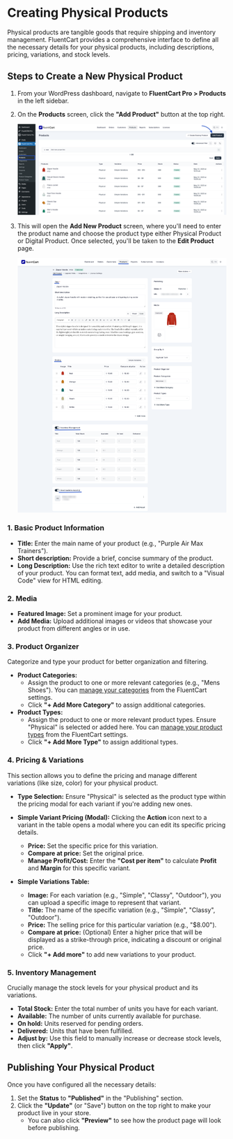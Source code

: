  # Creating Physical Products

Physical products are tangible goods that require shipping and inventory management. FluentCart provides a comprehensive interface to define all the necessary details for your physical products, including descriptions, pricing, variations, and stock levels.

## Steps to Create a New Physical Product

1.  From your WordPress dashboard, navigate to **FluentCart Pro > Products** in the left sidebar.
2.  On the **Products** screen, click the **"Add Product"** button at the top right.

    ![Screenshot of Add Product Button](/guide/public/images/product-types-creation/Creating-Physical-Products/physical-product-1.png)
    

3.  This will open the **Add New Product** screen, where you'll need to enter the product name and choose the product type either Physical Product or Digital Product. Once selected, you'll be taken to the **Edit Product** page.

    ![Screenshot of Product Edit Screen (Physical Product Example)](/guide/public/images/product-types-creation/Creating-Physical-Products/physical-product-2.png)

### 1. Basic Product Information

* **Title:** Enter the main name of your product (e.g., "Purple Air Max Trainers").
* **Short description:** Provide a brief, concise summary of the product.
* **Long Description:** Use the rich text editor to write a detailed description of your product. You can format text, add media, and switch to a "Visual Code" view for HTML editing.

### 2. Media

* **Featured Image:** Set a prominent image for your product.
* **Add Media:** Upload additional images or videos that showcase your product from different angles or in use.

### 3. Product Organizer

Categorize and type your product for better organization and filtering.

* **Product Categories:**
    * Assign the product to one or more relevant categories (e.g., "Mens Shoes"). You can [manage your categories](/guide/product-types-creation/creating-managing-product-categories/) from the FluentCart settings.
    * Click **"+ Add More Category"** to assign additional categories.
* **Product Types:**
    * Assign the product to one or more relevant product types. Ensure "Physical" is selected or added here. You can [manage your product types](/guide/product-types-creation/creating-managing-product-types/) from the FluentCart settings.
    * Click **"+ Add More Type"** to assign additional types.

### 4. Pricing & Variations

This section allows you to define the pricing and manage different variations (like size, color) for your physical product.

* **Type Selection:** Ensure "Physical" is selected as the product type within the pricing modal for each variant if you're adding new ones.

* **Simple Variant Pricing (Modal):** Clicking the **Action** icon next to a variant in the table opens a modal where you can edit its specific pricing details.
    * **Price:** Set the specific price for this variation.
    * **Compare at price:** Set the original price.
    * **Manage Profit/Cost:** Enter the **"Cost per item"** to calculate **Profit** and **Margin** for this specific variant.
    
* **Simple Variations Table:**
    * **Image:** For each variation (e.g., "Simple", "Classy", "Outdoor"), you can upload a specific image to represent that variant.
    * **Title:** The name of the specific variation (e.g., "Simple", "Classy", "Outdoor").
    * **Price:** The selling price for this particular variation (e.g., "$8.00").
    * **Compare at price:** (Optional) Enter a higher price that will be displayed as a strike-through price, indicating a discount or original price.
    * Click **"+ Add more"** to add new variations to your product.

### 5. Inventory Management

Crucially manage the stock levels for your physical product and its variations.

* **Total Stock:** Enter the total number of units you have for each variant.
* **Available:** The number of units currently available for purchase.
* **On hold:** Units reserved for pending orders.
* **Delivered:** Units that have been fulfilled.
* **Adjust by:** Use this field to manually increase or decrease stock levels, then click **"Apply"**.

## Publishing Your Physical Product

Once you have configured all the necessary details:

1.  Set the **Status** to **"Published"** in the "Publishing" section.
2.  Click the **"Update"** (or "Save") button on the top right to make your product live in your store.
    * You can also click **"Preview"** to see how the product page will look before publishing.
